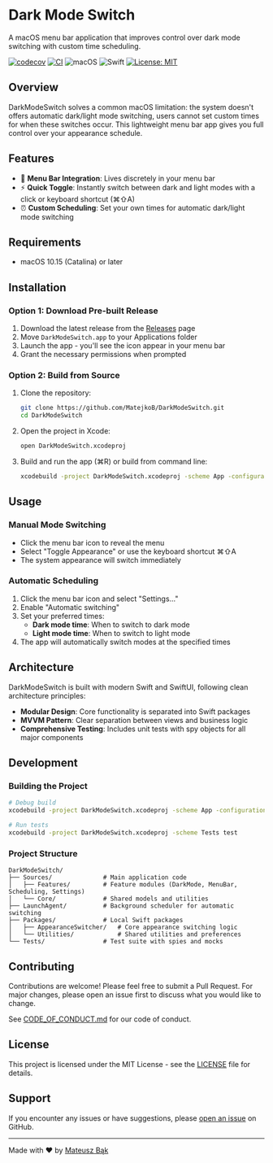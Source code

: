 # Dark Mode Switch

A macOS menu bar application that improves control over dark mode switching with custom time scheduling.

[![codecov](https://codecov.io/github/Matejkob/macos-dark-mode-switch/graph/badge.svg?token=384SIN89WR)](https://codecov.io/github/Matejkob/macos-dark-mode-switch)
[![CI](https://github.com/Matejkob/macos-dark-mode-switch/actions/workflows/ci.yml/badge.svg)](https://github.com/Matejkob/macos-dark-mode-switch/actions/workflows/ci.yml)
![macOS](https://img.shields.io/badge/macOS-10.15+-blue.svg)
![Swift](https://img.shields.io/badge/Swift-6.1-orange.svg)
[![License: MIT](https://img.shields.io/badge/License-MIT-yellow.svg)](https://opensource.org/licenses/MIT)

## Overview

DarkModeSwitch solves a common macOS limitation: the system doesn't offers automatic dark/light mode switching, users cannot set custom times for when these switches occur. This lightweight menu bar app gives you full control over your appearance schedule.

## Features

- 🌙 **Menu Bar Integration**: Lives discretely in your menu bar
- ⚡ **Quick Toggle**: Instantly switch between dark and light modes with a click or keyboard shortcut (⌘⇧A)
- ⏰ **Custom Scheduling**: Set your own times for automatic dark/light mode switching

## Requirements

- macOS 10.15 (Catalina) or later

## Installation

### Option 1: Download Pre-built Release

1. Download the latest release from the [Releases](https://github.com/MatejkoB/DarkModeSwitch/releases) page
2. Move `DarkModeSwitch.app` to your Applications folder
3. Launch the app - you'll see the icon appear in your menu bar
4. Grant the necessary permissions when prompted

### Option 2: Build from Source

1. Clone the repository:
   ```bash
   git clone https://github.com/MatejkoB/DarkModeSwitch.git
   cd DarkModeSwitch
   ```

2. Open the project in Xcode:
   ```bash
   open DarkModeSwitch.xcodeproj
   ```

3. Build and run the app (⌘R) or build from command line:
   ```bash
   xcodebuild -project DarkModeSwitch.xcodeproj -scheme App -configuration Release build
   ```

## Usage

### Manual Mode Switching

- Click the menu bar icon to reveal the menu
- Select "Toggle Appearance" or use the keyboard shortcut ⌘⇧A
- The system appearance will switch immediately

### Automatic Scheduling

1. Click the menu bar icon and select "Settings..."
2. Enable "Automatic switching"
3. Set your preferred times:
   - **Dark mode time**: When to switch to dark mode
   - **Light mode time**: When to switch to light mode
4. The app will automatically switch modes at the specified times

## Architecture

DarkModeSwitch is built with modern Swift and SwiftUI, following clean architecture principles:

- **Modular Design**: Core functionality is separated into Swift packages
- **MVVM Pattern**: Clear separation between views and business logic
- **Comprehensive Testing**: Includes unit tests with spy objects for all major components

## Development

### Building the Project

```bash
# Debug build
xcodebuild -project DarkModeSwitch.xcodeproj -scheme App -configuration Debug build

# Run tests
xcodebuild -project DarkModeSwitch.xcodeproj -scheme Tests test
```

### Project Structure

```
DarkModeSwitch/
├── Sources/              # Main application code
│   ├── Features/         # Feature modules (DarkMode, MenuBar, Scheduling, Settings)
│   └── Core/             # Shared models and utilities
├── LaunchAgent/          # Background scheduler for automatic switching
├── Packages/             # Local Swift packages
│   ├── AppearanceSwitcher/   # Core appearance switching logic
│   └── Utilities/            # Shared utilities and preferences
└── Tests/                # Test suite with spies and mocks
```

## Contributing

Contributions are welcome! Please feel free to submit a Pull Request. For major changes, please open an issue first to discuss what you would like to change.

See [CODE_OF_CONDUCT.md](CODE_OF_CONDUCT.md) for our code of conduct.

## License

This project is licensed under the MIT License - see the [LICENSE](LICENSE) file for details.

## Support

If you encounter any issues or have suggestions, please [open an issue](https://github.com/MatejkoB/DarkModeSwitch/issues) on GitHub.

---

Made with ❤️ by [Mateusz Bąk](https://github.com/MatejkoB)

